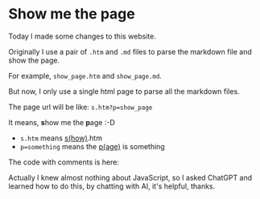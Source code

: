 # Show me the page

Today I made some changes to this website. 

Originally I use a pair of `.htm` and `.md` files to parse the markdown file and show the page.

For example, `show_page.htm` and `show_page.md`.

But now, I only use a single html page to parse all the markdown files.

The page url will be like: `s.htm?p=show_page`

It means, **s**how me the **p**age :-D
- `s.htm` means <u>s(how)</u>.htm
- `p=something` means the <u>p(age)</u> is something

The code with comments is here: 

<script src="https://gist.github.com/jamesec/606636df1542b0afa3b77013b56da240.js"></script>

Actually I knew almost nothing about JavaScript, so I asked ChatGPT and learned how to do this, by chatting with AI, it's helpful, thanks.
